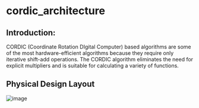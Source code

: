 # cordic_architecture
## Introduction:
CORDIC (Coordinate Rotation DIgital Computer) based algorithms are some of the most hardware-efficient algorithms because they require only iterative shift-add operations. The CORDIC algorithm eliminates the need for explicit multipliers and is suitable for calculating a variety of functions.

## Physical Design Layout

![image](https://github.com/sasi-kiran123/cordic_processor/assets/75782906/7973ec3b-2597-493a-ba63-ad14bbb0f7fa)

